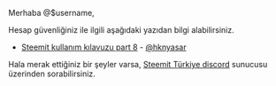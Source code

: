 Merhaba @$username,

Hesap güvenliğiniz ile ilgili aşağıdaki yazıdan bilgi alabilirsiniz.

*	[Steemit  kullanım kılavuzu part 8](https://steemit.com/tr/@hknyasar/steemit-kullanim-kilavuzu-part-8-steemit-faq-tr) - [@hknyasar](http://steemit.com/@hknyasar)


Hala merak ettiğiniz bir şeyler varsa, [Steemit Türkiye discord](https://discord.gg/XmtWUHW) sunucusu üzerinden sorabilirsiniz.